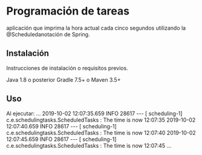 # Programación de tareas

aplicación que imprima la hora actual cada cinco segundos utilizando la @Scheduledanotación de Spring.
## Instalación

Instrucciones de instalación o requisitos previos.

Java 1.8 o posterior
Gradle 7.5+ o Maven 3.5+

## Uso

Al ejecutar:
...
2019-10-02 12:07:35.659  INFO 28617 --- [   scheduling-1] c.e.schedulingtasks.ScheduledTasks       : The time is now 12:07:35
2019-10-02 12:07:40.659  INFO 28617 --- [   scheduling-1] c.e.schedulingtasks.ScheduledTasks       : The time is now 12:07:40
2019-10-02 12:07:45.659  INFO 28617 --- [   scheduling-1] c.e.schedulingtasks.ScheduledTasks       : The time is now 12:07:45
...